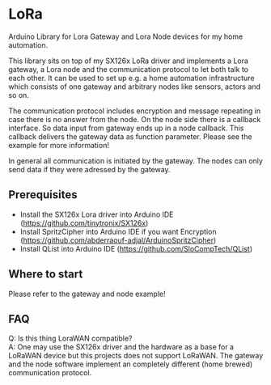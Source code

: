 # LoRa
Arduino Library for Lora Gateway and Lora Node devices for my home automation.

This library sits on top of my SX126x LoRa driver and implements a Lora gateway, a Lora node and the communication
protocol to let both talk to each other. It can be used to set up e.g. a home automation infrastructure which consists of one gateway and arbitrary nodes like sensors, actors and so on.

The communication protocol includes encryption and message repeating in case there is no answer from the node.
On the node side there is a callback interface. So data input from gateway ends up in a node callback.
This callback delivers the gateway data as function parameter. Please see the example for more information!

In general all communication is initiated by the gateway. The nodes can only send data if they
were adressed by the gateway. 

## Prerequisites
- Install the SX126x Lora driver into Arduino IDE (https://github.com/tinytronix/SX126x)
- Install SpritzCipher into Arduino IDE if you want Encryption (https://github.com/abderraouf-adjal/ArduinoSpritzCipher)
- Install QList into Arduino IDE (https://github.com/SloCompTech/QList)

## Where to start
Please refer to the gateway and node example!

## FAQ
Q: Is this thing LoraWAN compatible? <br>
A: One may use the SX126x driver and the hardware as a base for a LoRaWAN device but this projects does not support LoRaWAN.
The gateway and the node software implement an completely different (home brewed) communication protocol.<br>
